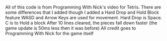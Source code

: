 All of this code is from Programming With Nick's video for Tetris. There are some differences that I added though
I added a Hard Drop and Hold Block feature
WASD and Arrow Keys are used for movement. Hard Drop is Space. C is to Hold a block
After 10 lines cleared, the pieces fall down faster (the game update is 50ms less then it was before)
All credit goes to Programming With Nick for the game itself
